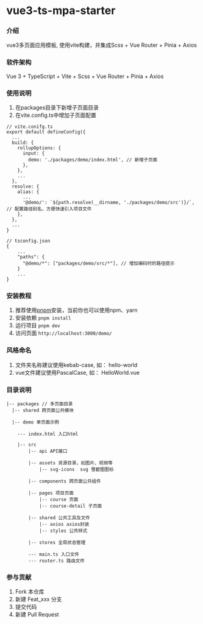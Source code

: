 # vue3-ts-mpa-starter

### 介绍
vue3多页面应用模板, 使用vite构建，并集成Scss + Vue Router + Pinia + Axios

### 软件架构
Vue 3 + TypeScript + Vite + Scss + Vue Router + Pinia + Axios


### 使用说明
1. 在packages目录下新增子页面目录
2. 在vite.config.ts中增加子页面配置
```
// vite.conifg.ts
export default defineConfig({
  ...
  build: {
    rollupOptions: {
      input: {
        demo: './packages/demo/index.html', // 新增子页面
      },
    },
    ...
  },
  resolve: {
    alias: {
      ...
      '@demo/': `${path.resolve(__dirname, './packages/demo/src')}/`, // 配置路径别名，方便快速引入项目文件
    },
  },
  ...
}
```
```
// tsconfig.json
{
    ...
    "paths": {
      "@demo/*": ["packages/demo/src/*"], // 增加编码时的路径提示
    }
    ...
}
```

### 安装教程
1. 推荐使用[pnpm](https://pnpm.io/installation)安装，当前你也可以使用npm、yarn
2. 安装依赖 ```pnpm install```
3. 运行项目 ```pnpm dev```
4. 访问页面 ```http://localhost:3000/demo/```


### 风格命名
1. 文件夹名称建议使用kebab-case, 如： hello-world
2. vue文件建议使用PascalCase, 如： HelloWorld.vue

### 目录说明
```
|-- packages // 多页面目录
  |-- shared 跨页面公共模块

  |-- demo 单页面示例

    --- index.html 入口html
    
    |-- src 
        |-- api API接口

        |-- assets 资源目录，如图片、视频等
            |-- svg-icons  svg 雪碧图图标

        |-- components 跨页面公共组件

        |-- pages 项目页面
            |-- course 页面
            |-- course-detail 子页面

        |-- shared 公共工具及文件
            |-- axios axios封装
            |-- styles 公共样式

        |-- stores 全局状态管理

        --- main.ts 入口文件
        --- router.ts 路由文件
```

### 参与贡献
1.  Fork 本仓库
2.  新建 Feat_xxx 分支
3.  提交代码
4.  新建 Pull Request